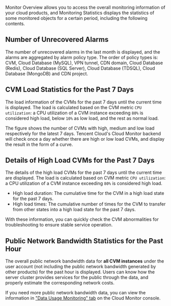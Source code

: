 Monitor Overview allows you to access the overall monitoring information of your cloud products, and Monitoring Statistics displays the statistics of some monitored objects for a certain period, including the following contents.

## Number of Unrecovered Alarms
The number of unrecovered alarms in the last month is displayed, and the alarms are aggregated by alarm policy type. The order of policy types is: CVM, Cloud Database (MySQL), VPN tunnel, CDN domain, Cloud Database (Redis), Cloud Database (SQL Server), Cloud Database (TDSQL), Cloud Database (MongoDB) and CDN project.

## CVM Load Statistics for the Past 7 Days

The load information of the CVMs for the past 7 days until the current time is displayed. The load is calculated based on the CVM metric `CPU utilization`: a CPU utilization of a CVM instance exceeding `80%` is considered high load, below `10%` as low load, and the rest as normal load.

The figure shows the number of CVMs with high, medium and low load respectively for the latest 7 days. Tencent Cloud's Cloud Monitor backend will check once a day whether there are high or low load CVMs, and display the result in the form of a curve.

## Details of High Load CVMs for the Past 7 Days
The details of the high load CVMs for the past 7 days until the current time are displayed. The load is calculated based on CVM metric `CPU utilization`: a CPU utilization of a CVM instance exceeding `80%` is considered high load.

- High load duration: The cumulative time for the CVM in a high load state for the past 7 days.
- High load times: The cumulative number of times for the CVM to transfer from other states into a high load state for the past 7 days.

With these information, you can quickly check the CVM abnormalities for troubleshooting to ensure stable service operation.

## Public Network Bandwidth Statistics for the Past Hour
The overall public network bandwidth data for **all CVM instances** under the user account (not including the public network bandwidth generated by other products) for the past hour is displayed. Users can know how the server cluster provides services for the public through the data, and properly estimate the corresponding network costs.

If you need more public network bandwidth data, you can view the information in ["Data Usage Monitoring" tab](https://console.cloud.tencent.com/monitor/flow) on the Cloud Monitor console.
